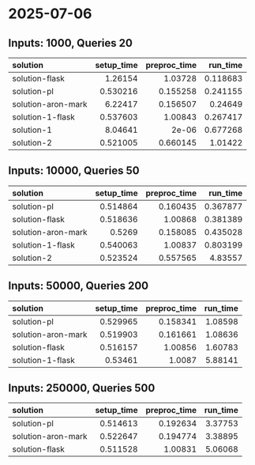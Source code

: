 # 2025-07-06

## Inputs: 1000, Queries 20

| solution           |   setup_time |   preproc_time |   run_time |
|:-------------------|-------------:|---------------:|-----------:|
| solution-flask     |     1.26154  |       1.03728  |   0.118683 |
| solution-pl        |     0.530216 |       0.155258 |   0.241155 |
| solution-aron-mark |     6.22417  |       0.156507 |   0.24649  |
| solution-1-flask   |     0.537603 |       1.00843  |   0.267417 |
| solution-1         |     8.04641  |       2e-06    |   0.677268 |
| solution-2         |     0.521005 |       0.660145 |   1.01422  |

## Inputs: 10000, Queries 50

| solution           |   setup_time |   preproc_time |   run_time |
|:-------------------|-------------:|---------------:|-----------:|
| solution-pl        |     0.514864 |       0.160435 |   0.367877 |
| solution-flask     |     0.518636 |       1.00868  |   0.381389 |
| solution-aron-mark |     0.5269   |       0.158085 |   0.435028 |
| solution-1-flask   |     0.540063 |       1.00837  |   0.803199 |
| solution-2         |     0.523524 |       0.557565 |   4.83557  |

## Inputs: 50000, Queries 200

| solution           |   setup_time |   preproc_time |   run_time |
|:-------------------|-------------:|---------------:|-----------:|
| solution-pl        |     0.529965 |       0.158341 |    1.08598 |
| solution-aron-mark |     0.519903 |       0.161661 |    1.08636 |
| solution-flask     |     0.516157 |       1.00856  |    1.60783 |
| solution-1-flask   |     0.53461  |       1.0087   |    5.88141 |

## Inputs: 250000, Queries 500

| solution           |   setup_time |   preproc_time |   run_time |
|:-------------------|-------------:|---------------:|-----------:|
| solution-pl        |     0.514613 |       0.192634 |    3.37753 |
| solution-aron-mark |     0.522647 |       0.194774 |    3.38895 |
| solution-flask     |     0.511528 |       1.00831  |    5.06068 |